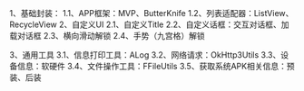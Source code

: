 1、基础封装：
    1.1、APP框架：MVP、ButterKnife
    1.2、列表适配器：ListView、RecycleView
2、自定义UI
    2.1、自定义Title
    2.2、自定义话框：交互对话框、加载对话框
    2.3、横向滑动解锁
    2.4、手势（九宫格）解锁

3、通用工具
    3.1、信息打印工具：ALog
    3.2、网络请求：OkHttp3Utils
    3.3、设备信息：软硬件
    3.4、文件操作工具：FFileUtils
    3.5、获取系统APK相关信息：预装、后装
